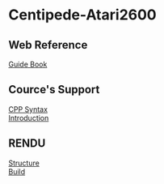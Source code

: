 # Centipede-Atari2600

## Web Reference

[Guide Book](https://www.gamesdatabase.org/Media/SYSTEM/Atari_2600//Manual/formated/Centipede_-_1982_-_Atari.pdf)

## Cource's Support

[CPP Syntax](Documents/CppSyntax.pdf)\
[Introduction](Documents/UECppIntroduction.pdf)

## RENDU

[Structure](Documents/Diagrams/CentipedeGameArchitecture.md)\
[Build](build.link)